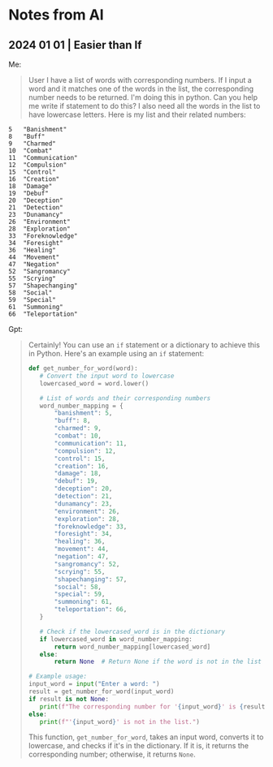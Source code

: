 # Notes from AI

## 2024 01 01 | Easier than If
Me:
> User
I have a list of words with corresponding numbers.  If I input a word and it matches one of the words in the list, the corresponding number needs to be returned.  I'm doing this in python.  Can you help me write if statement to do this?  I also need all the words in the list to have lowercase letters.  Here is my list and their related numbers:

    5	"Banishment"
    8	"Buff"
    9	"Charmed"
    10	"Combat"
    11	"Communication"
    12	"Compulsion"
    15	"Control"
    16	"Creation"
    18	"Damage"
    19	"Debuf"
    20	"Deception"
    21	"Detection"
    23	"Dunamancy"
    26	"Environment"
    28	"Exploration"
    33	"Foreknowledge"
    34	"Foresight"
    36	"Healing"
    44	"Movement"
    47	"Negation"
    52	"Sangromancy"
    55	"Scrying"
    57	"Shapechanging"
    58	"Social"
    59	"Special"
    61	"Summoning"
    66	"Teleportation"

Gpt:
>Certainly! You can use an `if` statement or a dictionary to achieve this in Python. Here's an example using an `if` statement:
>
>```python
>def get_number_for_word(word):
>    # Convert the input word to lowercase
>    lowercased_word = word.lower()
>
>    # List of words and their corresponding numbers
>    word_number_mapping = {
>        "banishment": 5,
>        "buff": 8,
>        "charmed": 9,
>        "combat": 10,
>        "communication": 11,
>        "compulsion": 12,
>        "control": 15,
>        "creation": 16,
>        "damage": 18,
>        "debuf": 19,
>        "deception": 20,
>        "detection": 21,
>        "dunamancy": 23,
>        "environment": 26,
>        "exploration": 28,
>        "foreknowledge": 33,
>        "foresight": 34,
>        "healing": 36,
>        "movement": 44,
>        "negation": 47,
>        "sangromancy": 52,
>        "scrying": 55,
>        "shapechanging": 57,
>        "social": 58,
>        "special": 59,
>        "summoning": 61,
>        "teleportation": 66,
>    }
>
>    # Check if the lowercased_word is in the dictionary
>    if lowercased_word in word_number_mapping:
>        return word_number_mapping[lowercased_word]
>    else:
>        return None  # Return None if the word is not in the list
>
># Example usage:
>input_word = input("Enter a word: ")
>result = get_number_for_word(input_word)
>if result is not None:
>    print(f"The corresponding number for '{input_word}' is {result}.")
>else:
>    print(f"'{input_word}' is not in the list.")
>```
>
>This function, `get_number_for_word`, takes an input word, converts it to lowercase, and checks if it's in the dictionary. If it is, it returns the corresponding number; otherwise, it returns `None`.